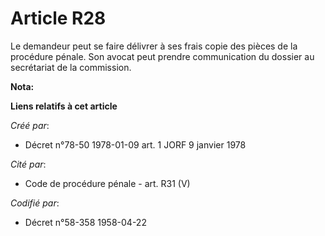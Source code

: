 # Article R28

Le demandeur peut se faire délivrer à ses frais copie des pièces de la procédure pénale. Son avocat peut prendre
communication du dossier au secrétariat de la commission.

**Nota:**



**Liens relatifs à cet article**

_Créé par_:

  - Décret n°78-50 1978-01-09 art. 1 JORF 9 janvier 1978

_Cité par_:

  - Code de procédure pénale - art. R31 (V)

_Codifié par_:

  - Décret n°58-358 1958-04-22
